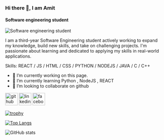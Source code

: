 ### Hi there 👋, I am Amit
#### Software engineering student
![Software engineering student](https://scontent.fdac11-1.fna.fbcdn.net/v/t39.30808-6/454918957_2235881700094906_4918763182989079117_n.jpg?_nc_cat=102&ccb=1-7&_nc_sid=a5f93a&_nc_eui2=AeH4N9ngU9ZCI9O0Oi-b9yaIeC2-DwryfPB4Lb4PCvJ88CXinYJhscYpERXPSCK0igI3rdl-nbkiY-tliHryoye7&_nc_ohc=AB9I8LHrI1sQ7kNvgE64btO&_nc_zt=23&_nc_ht=scontent.fdac11-1.fna&_nc_gid=AwUtbEMxWhSZeAjvJ9pWTt_&oh=00_AYDch4cuja3iqXN367NGDUiArJyEPLb4HgKD0rOlPQk5hg&oe=6736DEF0)

I am a third-year Software Engineering student actively working to expand my knowledge, build new skills, and take on challenging projects. I'm passionate about learning and dedicated to applying my skills in real-world applications.

Skills:  REACT / JS / HTML / CSS / PYTHON / NODEJS / JAVA / C / C++

- 🔭 I’m currently working on this page. 
- 🌱 I’m currently learning Python , NodeJS , REACT   
- 👯 I’m looking to collaborate on github 


[<img src='https://cdn.jsdelivr.net/npm/simple-icons@3.0.1/icons/github.svg' alt='github' height='40'>](https://github.com/AmitRoy01)  [<img src='https://cdn.jsdelivr.net/npm/simple-icons@3.0.1/icons/linkedin.svg' alt='linkedin' height='40'>](https://www.linkedin.com/in/https://www.linkedin.com/in/amit-roy-12b082335?utm_source=share&utm_campaign=share_via&utm_content=profile&utm_medium=android_app/)  [<img src='https://cdn.jsdelivr.net/npm/simple-icons@3.0.1/icons/facebook.svg' alt='facebook' height='40'>](https://www.facebook.com/https://www.facebook.com/steafenamit.roy)  

[![trophy](https://github-profile-trophy.vercel.app/?username=AmitRoy01)](https://github.com/ryo-ma/github-profile-trophy)

[![Top Langs](https://github-readme-stats.vercel.app/api/top-langs/?username=AmitRoy01)](https://github.com/anuraghazra/github-readme-stats)

![GitHub stats](https://github-readme-stats.vercel.app/api?username=AmitRoy01&show_icons=true)  

